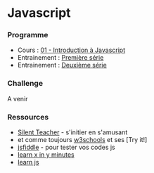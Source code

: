# Javascript

### Programme

- Cours : [01 - Introduction à Javascript](Javascript01-Introduction.pdf)
- Entrainement : [Première série](js-exercises-base1)
- Entrainement : [Deuxième série](js-exercices-base2.md)

### Challenge
A venir

### Ressources
- [Silent Teacher](http://silentteacher.toxicode.fr/) - s'initier en s'amusant
- et comme toujours [w3schools](https://www.w3schools.com/js/default.asp) et ses [Try it!]
- [jsfiddle](https://jsfiddle.net/) - pour tester vos codes js
- [learn x in y minutes](https://learnxinyminutes.com/docs/javascript/)
- [learn js](http://www.learn-js.org/)
